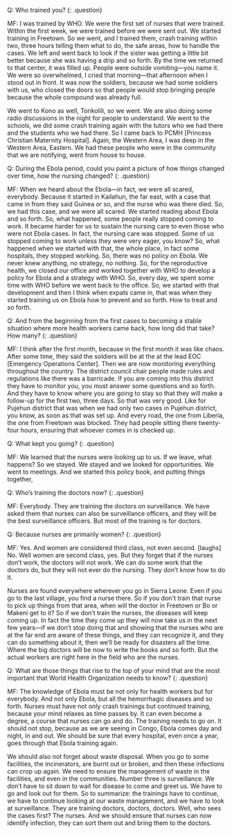 Q: Who trained you?
{: .question}

MF:  I was trained by WHO. We were the first set of nurses that were trained. Within the first week, we were trained before we were sent out. We started training in Freetown. So we went, and I trained them, crash training within two, three hours telling them what to do, the safe areas, how to handle the cases. We left and went back to look if the sister was getting a little bit better because she was having a drip and so forth. By the time we returned to that center, it was filled up. People were outside vomiting—you name it. We were so overwhelmed, I cried that morning—that afternoon when I stood out in front. It was now the soldiers, because we had some soldiers with us, who closed the doors so that people would stop bringing people because the whole compound was already full.

We went to Kono as well, Tonkolili, so we went. We are also doing some radio discussions in the night for people to understand. We went to the schools, we did some crash training again with the tutors who we had there and the students who we had there. So I came back to PCMH [Princess Christian Maternity Hospital]. Again, the Western Area, I was deep in the Western Area, Eastern. We had these people who were in the community that we are notifying, went from house to house.

Q:  During the Ebola period, could you paint a picture of how things changed over time, how the nursing changed?
{: .question}

MF:  When we heard about the Ebola—in fact, we were all scared, everybody. Because it started in Kailahun, the far east, with a case that came in from they said Guinea or so, and the nurse who was there died. So, we had this case, and we were all scared. We started reading about Ebola and so forth. So, what happened, some people really stopped coming to work. It became harder for us to sustain the nursing care to even those who were not Ebola cases. In fact, the nursing care was stopped. Some of us stopped coming to work unless they were very eager, you know? So, what happened when we started with that, the whole place, in fact some hospitals, they stopped working. So, there was no policy on Ebola. We never knew anything, no strategy, no nothing. So, for the reproductive health, we closed our office and worked together with WHO to develop a policy for Ebola and a strategy with WHO. So, every day, we spent some time with WHO before we went back to the office. So, we started with that development and then I think when expats came in, that was when they started training us on Ebola how to prevent and so forth. How to treat and so forth.

Q: And from the beginning from the first cases to becoming a stable situation where more health workers came back, how long did that take? How many?
{: .question}

MF:  I think after the first month, because in the first month it was like chaos. After some time, they said the soldiers will be at the at the lead EOC [Emergency Operations Center]. Then we are now monitoring
everything throughout the country. The district council chair people made rules and regulations like there was a barricade. If you are coming into this district they have to monitor you, you must answer some questions and so forth. And they have to know where you are going to stay so that they will make a follow-up for the first two, three days. So that was very good. Like for Pujehun district that was when we had only two cases in Pujehun district, you know, as soon as that was set up. And every road, the one from Liberia, the one from Freetown was blocked. They had people sitting there twenty-four hours, ensuring that whoever comes in is checked up.

Q: What kept you going?
{: .question}

MF:  We learned that the nurses were looking up to us. If we leave, what happens? So we stayed. We stayed and we looked for opportunities. We went to meetings. And we started this policy book, and putting things together,

Q: Who’s training the doctors now?
{: .question}

MF:  Everybody. They are training the doctors on surveillance. We have asked them that nurses can also be surveillance officers, and they will be the best surveillance officers. But most of the training is for
doctors.

Q: Because nurses are primarily women?
{: .question}

MF:  Yes. And women are considered third class, not even second. [laughs] No. Well women are second class, yes. But they forget that if the nurses don’t work, the doctors will not work. We can do some work that the doctors do, but they will not ever do the nursing. They don’t know how to do it.

Nurses are found everywhere wherever you go in Sierra Leone. Even if you go to the last village, you find a nurse there. So if you don't train that nurse to pick up things from that area, when will the doctor in Freetown or Bo or Makeni get to it? So if we don’t train the nurses, the diseases will keep coming up. In fact the time they come up they will now take us in the next few years—if we don’t stop doing that and showing that the nurses who are at the far end are aware of these things, and they can recognize it, and they can do something about it, then we’ll be ready for disasters all the time. Where the big doctors will be now to write the books and so forth. But the actual workers are right here in the field who are the nurses.

Q: What are those things that rise to the top of your mind that are the most important that World Health Organization needs to know?
{: .question}

MF: The knowledge of Ebola must be not only for health workers but for everybody. And not only Ebola, but all the hemorrhagic diseases and so forth. Nurses must have not only crash trainings but continued training, because your mind relaxes as time passes by. It can even become a degree, a course that nurses can go and do. The training needs to go on. It should not stop, because as we are seeing in Congo, Ebola comes day and night, in and out. We should be sure that every hospital, even once a year, goes through that Ebola training again.

We should also not forget about waste disposal. When you go to some facilities, the incinerators, are burnt out or broken, and then these infections can crop up again. We need to ensure the management of waste in the facilities, and even in the communities. Number three is surveillance. We don’t have to sit down to wait for disease to come and greet us. We have to go and look out for them. So to summarize: the trainings have to continue, we have to continue looking at our waste management, and we have to look at surveillance.  They are training doctors, doctors, doctors. Well, who sees the cases first? The nurses. And we should ensure that nurses can now identify infection, they can sort them out and bring them to the doctors.
